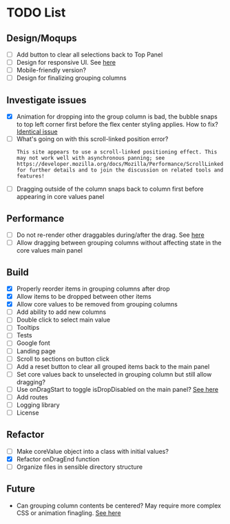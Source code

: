 # TODO List
## Design/Moqups
- [ ] Add button to clear all selections back to Top Panel
- [ ] Design for responsive UI. See [here](https://medium.com/styled-components/how-to-create-responsive-ui-with-styled-components-c6b71a3ce172)
- [ ] Mobile-friendly version?
- [ ] Design for finalizing grouping columns

## Investigate issues
- [x] Animation for dropping into the group column is bad, the bubble snaps to top left corner first before the flex center styling applies. How to fix? [Identical issue](https://github.com/atlassian/react-beautiful-dnd/issues/1851)
- [ ] What's going on with this scroll-linked position error?
  ````
  This site appears to use a scroll-linked positioning effect. This may not work well with asynchronous panning; see https://developer.mozilla.org/docs/Mozilla/Performance/ScrollLinkedEffects for further details and to join the discussion on related tools and features!
  ````
- [ ] Dragging outside of the column snaps back to column first before appearing in core values panel

## Performance
- [ ] Do not re-render other draggables during/after the drag. See [here](https://github.com/atlassian/react-beautiful-dnd/issues/1791)
- [ ] Allow dragging between grouping columns without affecting state in the core values main panel

## Build
- [x] Properly reorder items in grouping columns after drop
- [x] Allow items to be dropped between other items
- [x] Allow core values to be removed from grouping columns
- [ ] Add ability to add new columns
- [ ] Double click to select main value
- [ ] Tooltips
- [ ] Tests
- [ ] Google font
- [ ] Landing page
- [ ] Scroll to sections on button click
- [ ] Add a reset button to clear all grouped items back to the main panel
- [ ] Set core values back to unselected in grouping column but still allow dragging?
- [ ] Use onDragStart to toggle isDropDisabled on the main panel? [See here](https://react-beautiful-dnd.netlify.app/?path=/story/ondragstart--toggle-isdropdisabled-ondragstart)
- [ ] Add routes
- [ ] Logging library
- [ ] License

## Refactor
- [ ] Make coreValue object into a class with initial values?
- [x] Refactor onDragEnd function
- [ ] Organize files in sensible directory structure

## Future
- Can grouping column contents be centered? May require more complex CSS or animation finagling. [See here](https://github.com/atlassian/react-beautiful-dnd/issues/1851)
